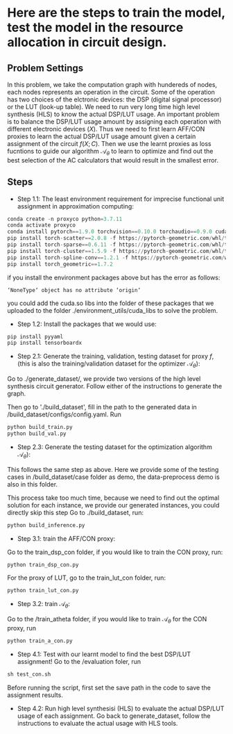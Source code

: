 # Here are the steps to train the model, test the model in the resource allocation in circuit design.

## Problem Settings
In this problem, we take the computation graph with hundereds of nodes, each nodes represents an operation in the circuit. Some of the operation has two choices of the elctronic devices: the DSP (digital signal processor) or the LUT (look-up table). We need to run very long time high level synthesis (HLS) to know the actual DSP/LUT usage. An important problem is to balance the DSP/LUT usage amount by assigning each operation with different electronic devices ($X$). 
Thus we need to first learn AFF/CON proxies to learn the actual DSP/LUT usage amount given a certain assignment of the circuit $f(X;C)$. Then we use the learnt proxies as loss fucntions to guide our algorithm $\mathcal{A}_{\theta}$ to learn to optimize and find out the best selection of the AC calculators that would result in the smallest error.

## Steps
- Step 1.1: The least environment requirement for imprecise functional unit assignment in approximation computing: 

```Python
conda create -n proxyco python=3.7.11
conda activate proxyco
conda install pytorch==1.9.0 torchvision==0.10.0 torchaudio==0.9.0 cudatoolkit=11.1 -c pytorch -c conda-forge
pip install torch-scatter==2.0.8 -f https://pytorch-geometric.com/whl/torch-1.9.0+cu111
pip install torch-sparse==0.6.11 -f https://pytorch-geometric.com/whl/torch-1.9.0+cu111   # this may take a while...
pip install torch-cluster==1.5.9 -f https://pytorch-geometric.com/whl/torch-1.9.0+cu111
pip install torch-spline-conv==1.2.1 -f https://pytorch-geometric.com/whl/torch-1.9.0+cu111
pip install torch_geometric==1.7.2
```

if you install the environment packages above but has the error as follows:
```
‘NoneType‘ object has no attribute ‘origin‘
```
you could add the cuda.so libs into the folder of these packages that we uploaded to the folder ./environment_utils/cuda_libs to solve the problem.

- Step 1.2: Install the packages that we would use:
```Python
pip install pyyaml
pip install tensorboardx
```

- Step 2.1: Generate the training, validation, testing dataset for proxy $f$, (this is also the training/validation dataset for the optimizer $\mathcal{A}_\theta$):

Go to ./generate_dataset/, we provide two versions of the high level synthesis circuit generator. Follow either of the instructions to generate the graph.

Then go to './build_dataset', fill in the path to the generated data in /build_dataset/configs/config.yaml. Run

```Python
python build_train.py
python build_val.py
```
- Step 2.3: Generate the testing dataset for the optimization algorithm $\mathcal{A}_\theta$):

This follows the same step as above. Here we provide some of the testing cases in /build_dataset/case folder as demo, the data-preprocess demo is also in this folder.

This process take too much time, because we need to find out the optimal solution for each instance, we provide our generated instances, you could directly skip this step
Go to ./build_dataset, run:
```Python
python build_inference.py
```

- Step 3.1: train the AFF/CON proxy:

Go to the train_dsp_con folder, if you would like to train the CON proxy, run:
```Python
python train_dsp_con.py
```
For the proxy of LUT, go to the train_lut_con folder, run:
```Python
python train_lut_con.py
```

- Step 3.2: train $\mathcal{A}_{\theta}$:

Go to the /train_atheta folder, if you would like to train $\mathcal{A}_{\theta}$ for the CON proxy, run
```Python
python train_a_con.py
```

- Step 4.1: Test with our learnt model to find the best DSP/LUT assignment!
Go to the /evaluation foler, run
```Python
sh test_con.sh
```
Before running the script, first set the save path in the code to save the assignment results.

- Step 4.2: Run high level synthesisi (HLS) to evaluate the actual DSP/LUT usage of each assignment.
Go back to generate_dataset, follow the instructions to evaluate the actual usage with HLS tools.



